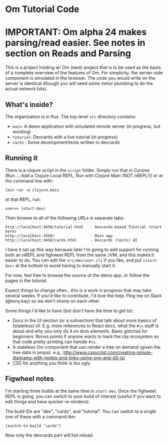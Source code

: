 # Om Tutorial Code

# IMPORTANT: Om alpha 24 makes parsing/read easier. See notes in section on Reads and Parsing

This is a project holding an Om (next) project that is to be used
as the basis of a complete overview of the features of Om. For 
simplicity, the server-side component is simulated in the browser. 
The code you would write on the server is identical (though you 
will need some minor plumbing to do the actual network bits).

## What's inside?

The organization is in flux. The top-level `src` directory contains:

- `main`: A demo application with simulated remote server (in progress, but working)
- `tutorial`: Devcards with a live tutorial (in progress)
- `cards` : Some development/tests written in devcards

## Running it

There is a clojure script in the `script` folder. Simply run that in Cursive (Run..., Add a Clojure Local REPL, Run with Clojure Main (NOT nREPL!))
or at the command line with:

```
lein run -m clojure.main
```

at that REPL, run:

```
user=> (start-dev)
```

Then browse to all of the following URLs in separate tabs:

```
http://localhost:3450/tutorial.html   - Devcards-based Tutorial (start here)
http://localhost:3450/                - Main app
http://localhost:3450/cards.html      - Devcards (tests) UI
```

I have it set up this way because later I'm going to add support for running both an nREPL and fighweel REPL
from the same JVM, and this makes it easier to do. You can edit the `src/dev/user.clj` if you like, and put
`(start-dev)` at the bottom to avoid having to manually start it.

For now, feel free to browse the source of the demo app, or follow the pages in the tutorial.

Expect things to change often...this is a work in progress that may take several weeks. If you'd like
to contribute, I'd love the help. Ping me on Slack (@tony.kay) so we don't stomp on each other.

Some things I'd like to have (but don't have the time to get to):

- Docs in the UI section (or a subsection) that talk about more basics of (stateless) UI. E.g. more references
to React docs, what the `#js` stuff is about and why you only do it on dom elements. Basic gotchas for 
beginners. Bonus points if anyone wants to hack the cljs ecosystem so that code pretty-printing can _handle_
`#js`.
- A stateless Om component that can render a tree on demand (given the tree data in props).
  e.g.,  http://www.cssscript.com/creating-simple-diagrams-with-nodes-and-links-using-svg-and-d3-js/
- CSS for anything you think is too ugly

## Figwheel notes

I'm starting three builds at the same time in `start-dev`. Once the fighweel REPL is going, you can switch 
to your build of interest (useful if you want to edit things and have quicker re-renders):

The build IDs are "dev", "cards", and "tutorial". You can switch to a single one of these with a command like:

```
(switch-to-build "cards")
```

Now only the devcards part will hot reload.
